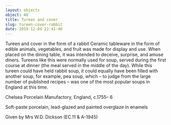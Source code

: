 ```yaml
---
layout: objects
object: 48
title: Tureen and cover
slug: tureen-cover-rabbit
date: 2019-12-04 22:41:46
---
```

Tureen and cover in the form of a rabbit  Ceramic tableware in the form of edible animals, vegetables, and fruit was made for display and use. When placed on the dining table, it was intended to deceive, surprise, and amuse diners. Tureens like this were normally used for soup, served during the first course at dinner (the meal served in the middle of the day). While this tureen could have held rabbit soup, it could equally have been filled with another soup, for example, pea soup, which – to judge from the large number of published  recipes – was one of the most popular soups in  England at this time.  

Chelsea Porcelain Manufactory, England, c.1755– 6  

Soft-paste porcelain, lead-glazed and painted overglaze in enamels  

Given by Mrs W.D. Dickson (EC.11 &amp; A-1945)
